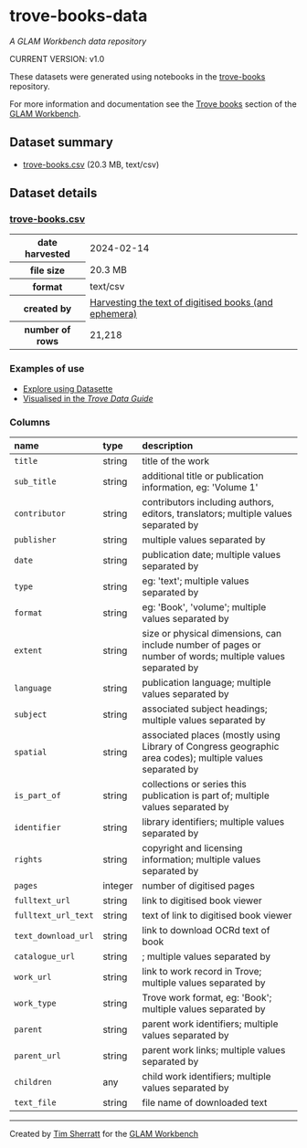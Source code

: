 # trove-books-data

*A GLAM Workbench data repository*

CURRENT VERSION: v1.0

These datasets were generated using notebooks in the [trove-books](https://github.com/GLAM-Workbench/trove-books/) repository.

For more information and documentation see the [Trove books](https://glam-workbench.net/trove-books) section of the [GLAM Workbench](https://glam-workbench.net).

## Dataset summary
- [trove-books.csv](https://github.com/GLAM-Workbench/trove-books-data/blob/main/trove-books.csv) (20.3 MB, text/csv)


## Dataset details

### [trove-books.csv](https://github.com/GLAM-Workbench/trove-books-data/blob/main/trove-books.csv)


<table id="T_bd33e">
  <thead>
  </thead>
  <tbody>
    <tr>
      <th id="T_bd33e_level0_row0" class="row_heading level0 row0" >date harvested</th>
      <td id="T_bd33e_row0_col0" class="data row0 col0" >2024-02-14</td>
    </tr>
    <tr>
      <th id="T_bd33e_level0_row1" class="row_heading level0 row1" >file size</th>
      <td id="T_bd33e_row1_col0" class="data row1 col0" >20.3 MB</td>
    </tr>
    <tr>
      <th id="T_bd33e_level0_row2" class="row_heading level0 row2" >format</th>
      <td id="T_bd33e_row2_col0" class="data row2 col0" >text/csv</td>
    </tr>
    <tr>
      <th id="T_bd33e_level0_row3" class="row_heading level0 row3" >created by</th>
      <td id="T_bd33e_row3_col0" class="data row3 col0" ><a href='https://github.com/GLAM-Workbench/trove-books/blob/master/Harvesting-digitised-books.ipynb'>Harvesting the text of digitised books (and ephemera)</a></td>
    </tr>
    <tr>
      <th id="T_bd33e_level0_row4" class="row_heading level0 row4" >number of rows</th>
      <td id="T_bd33e_row4_col0" class="data row4 col0" >21,218</td>
    </tr>
  </tbody>
</table>


### Examples of use

- [Explore using Datasette](https://glam-workbench.net/datasette-lite/?csv=https://github.com/GLAM-Workbench/trove-books-data/blob/main/trove-books.csv&fts=title,sub_title,is_part_of&drop=work_type,fulltext_url_text,parent,parent_url,children,text_file)
- [Visualised in the *Trove Data Guide*](https://tdg.glam-workbench.net/other-digitised-resources/books/overview.html)
### Columns

| name                | type    | description                                                                                                        |
|:--------------------|:--------|:-------------------------------------------------------------------------------------------------------------------|
| `title`             | string  | title of the work                                                                                                  |
| `sub_title`         | string  | additional title or publication information, eg: 'Volume 1'                                                        |
| `contributor`       | string  | contributors including authors, editors, translators; multiple values separated by | symbol                        |
| `publisher`         | string  | multiple values separated by | symbol                                                                              |
| `date`              | string  | publication date; multiple values separated by | symbol                                                            |
| `type`              | string  | eg: 'text'; multiple values separated by | symbol                                                                  |
| `format`            | string  | eg: 'Book', 'volume'; multiple values separated by | symbol                                                        |
| `extent`            | string  | size or physical dimensions, can include number of pages or number of words; multiple values separated by | symbol |
| `language`          | string  | publication language; multiple values separated by | symbol                                                        |
| `subject`           | string  | associated subject headings; multiple values separated by | symbol                                                 |
| `spatial`           | string  | associated places (mostly using Library of Congress geographic area codes); multiple values separated by | symbol  |
| `is_part_of`        | string  | collections or series this publication is part of; multiple values separated by | symbol                           |
| `identifier`        | string  | library identifiers; multiple values separated by | symbol                                                         |
| `rights`            | string  | copyright and licensing information; multiple values separated by | symbol                                         |
| `pages`             | integer | number of digitised pages                                                                                          |
| `fulltext_url`      | string  | link to digitised book viewer                                                                                      |
| `fulltext_url_text` | string  | text of link to digitised book viewer                                                                              |
| `text_download_url` | string  | link to download OCRd text of book                                                                                 |
| `catalogue_url`     | string  | ; multiple values separated by | symbol                                                                            |
| `work_url`          | string  | link to work record in Trove; multiple values separated by | symbol                                                |
| `work_type`         | string  | Trove work format, eg: 'Book'; multiple values separated by | symbol                                               |
| `parent`            | string  | parent work identifiers; multiple values separated by | symbol                                                     |
| `parent_url`        | string  | parent work links; multiple values separated by | symbol                                                           |
| `children`          | any     | child work identifiers; multiple values separated by | symbol                                                      |
| `text_file`         | string  | file name of downloaded text                                                                                       |

----
Created by [Tim Sherratt](https://timsherratt.au) for the [GLAM Workbench](https://glam-workbench.net)